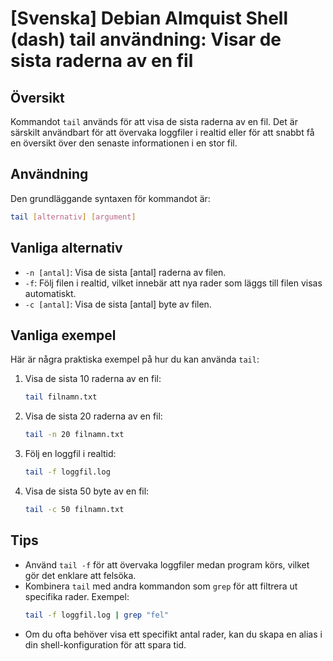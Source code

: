 # [Svenska] Debian Almquist Shell (dash) tail användning: Visar de sista raderna av en fil

## Översikt
Kommandot `tail` används för att visa de sista raderna av en fil. Det är särskilt användbart för att övervaka loggfiler i realtid eller för att snabbt få en översikt över den senaste informationen i en stor fil.

## Användning
Den grundläggande syntaxen för kommandot är:

```bash
tail [alternativ] [argument]
```

## Vanliga alternativ
- `-n [antal]`: Visa de sista [antal] raderna av filen.
- `-f`: Följ filen i realtid, vilket innebär att nya rader som läggs till filen visas automatiskt.
- `-c [antal]`: Visa de sista [antal] byte av filen.

## Vanliga exempel
Här är några praktiska exempel på hur du kan använda `tail`:

1. Visa de sista 10 raderna av en fil:
   ```bash
   tail filnamn.txt
   ```

2. Visa de sista 20 raderna av en fil:
   ```bash
   tail -n 20 filnamn.txt
   ```

3. Följ en loggfil i realtid:
   ```bash
   tail -f loggfil.log
   ```

4. Visa de sista 50 byte av en fil:
   ```bash
   tail -c 50 filnamn.txt
   ```

## Tips
- Använd `tail -f` för att övervaka loggfiler medan program körs, vilket gör det enklare att felsöka.
- Kombinera `tail` med andra kommandon som `grep` för att filtrera ut specifika rader. Exempel:
  ```bash
  tail -f loggfil.log | grep "fel"
  ```
- Om du ofta behöver visa ett specifikt antal rader, kan du skapa en alias i din shell-konfiguration för att spara tid.